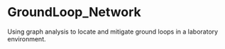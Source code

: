 # GroundLoop_Network
Using graph analysis to locate and mitigate ground loops in a laboratory environment.
